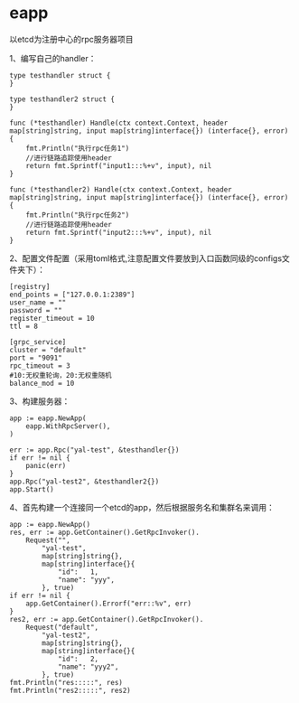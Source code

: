# eapp
以etcd为注册中心的rpc服务器项目

1、编写自己的handler：

	type testhandler struct {
	}

	type testhandler2 struct {
	}

	func (*testhandler) Handle(ctx context.Context, header map[string]string, input map[string]interface{}) (interface{}, error) {
		fmt.Println("执行rpc任务1")
		//进行链路追踪使用header
		return fmt.Sprintf("input1:::%+v", input), nil
	}

	func (*testhandler2) Handle(ctx context.Context, header map[string]string, input map[string]interface{}) (interface{}, error) {
		fmt.Println("执行rpc任务2")
		//进行链路追踪使用header
		return fmt.Sprintf("input2:::%+v", input), nil
	}

2、配置文件配置（采用toml格式,注意配置文件要放到入口函数同级的configs文件夹下）：

	[registry]
	end_points = ["127.0.0.1:2389"]
	user_name = ""
	password = ""
	register_timeout = 10
	ttl = 8

	[grpc_service]
	cluster = "default"
	port = "9091"
	rpc_timeout = 3
	#10:无权重轮询，20:无权重随机
	balance_mod = 10


3、构建服务器：

	app := eapp.NewApp(
		eapp.WithRpcServer(),
	)

	err := app.Rpc("yal-test", &testhandler{})
	if err != nil {
		panic(err)
	}
	app.Rpc("yal-test2", &testhandler2{})
	app.Start()
  
4、首先构建一个连接同一个etcd的app，然后根据服务名和集群名来调用：

	app := eapp.NewApp()
	res, err := app.GetContainer().GetRpcInvoker().
		Request("",
			"yal-test",
			map[string]string{},
			map[string]interface{}{
				"id":   1,
				"name": "yyy",
			}, true)
	if err != nil {
		app.GetContainer().Errorf("err::%v", err)
	}
	res2, err := app.GetContainer().GetRpcInvoker().
		Request("default",
			"yal-test2",
			map[string]string{},
			map[string]interface{}{
				"id":   2,
				"name": "yyy2",
			}, true)
	fmt.Println("res:::::", res)
	fmt.Println("res2:::::", res2)

